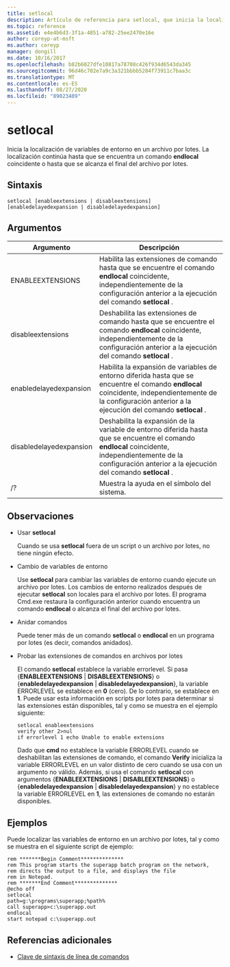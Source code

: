 ```yaml
---
title: setlocal
description: Artículo de referencia para setlocal, que inicia la localización de variables de entorno en un archivo por lotes.
ms.topic: reference
ms.assetid: e4e4b6d3-3f1a-4851-a782-25ee2470e16e
author: coreyp-at-msft
ms.author: coreyp
manager: dongill
ms.date: 10/16/2017
ms.openlocfilehash: b82b6027dfe10817a78708c426f934d6543da345
ms.sourcegitcommit: 96d46c702e7a9c3a321bbbb5284f73911c7baa3c
ms.translationtype: MT
ms.contentlocale: es-ES
ms.lasthandoff: 08/27/2020
ms.locfileid: "89023409"
---
```

# <a name="setlocal"></a>setlocal

Inicia la localización de variables de entorno en un archivo por lotes. La localización continúa hasta que se encuentra un comando **endlocal** coincidente o hasta que se alcanza el final del archivo por lotes.



## <a name="syntax"></a>Sintaxis

```
setlocal [enableextensions | disableextensions] [enabledelayedexpansion | disabledelayedexpansion]
```

## <a name="arguments"></a>Argumentos

|Argumento|Descripción|
|--------|-----------|
|ENABLEEXTENSIONS|Habilita las extensiones de comando hasta que se encuentre el comando **endlocal** coincidente, independientemente de la configuración anterior a la ejecución del comando **setlocal** .|
|disableextensions|Deshabilita las extensiones de comando hasta que se encuentre el comando **endlocal** coincidente, independientemente de la configuración anterior a la ejecución del comando **setlocal** .|
|enabledelayedexpansion|Habilita la expansión de variables de entorno diferida hasta que se encuentre el comando **endlocal** coincidente, independientemente de la configuración anterior a la ejecución del comando **setlocal** .|
|disabledelayedexpansion|Deshabilita la expansión de la variable de entorno diferida hasta que se encuentre el comando **endlocal** coincidente, independientemente de la configuración anterior a la ejecución del comando **setlocal** .|
|/?|Muestra la ayuda en el símbolo del sistema.|

## <a name="remarks"></a>Observaciones

-   Usar **setlocal**

    Cuando se usa **setlocal** fuera de un script o un archivo por lotes, no tiene ningún efecto.
-   Cambio de variables de entorno

    Use **setlocal** para cambiar las variables de entorno cuando ejecute un archivo por lotes. Los cambios de entorno realizados después de ejecutar **setlocal** son locales para el archivo por lotes. El programa Cmd.exe restaura la configuración anterior cuando encuentra un comando **endlocal** o alcanza el final del archivo por lotes.
-   Anidar comandos

    Puede tener más de un comando **setlocal** o **endlocal** en un programa por lotes (es decir, comandos anidados).
-   Probar las extensiones de comandos en archivos por lotes

    El comando **setlocal** establece la variable errorlevel. Si pasa {**ENABLEEXTENSIONS**  |  **DISABLEEXTENSIONS**} o {**enabledelayedexpansion**  |  **disabledelayedexpansion**}, la variable ERRORLEVEL se establece en **0** (cero). De lo contrario, se establece en **1**. Puede usar esta información en scripts por lotes para determinar si las extensiones están disponibles, tal y como se muestra en el ejemplo siguiente:
    ```
    setlocal enableextensions
    verify other 2>nul
    if errorlevel 1 echo Unable to enable extensions
    ```
    Dado que **cmd** no establece la variable ERRORLEVEL cuando se deshabilitan las extensiones de comando, el comando **Verify** inicializa la variable ERRORLEVEL en un valor distinto de cero cuando se usa con un argumento no válido. Además, si usa el comando **setlocal** con argumentos {**ENABLEEXTENSIONS**  |  **DISABLEEXTENSIONS**} o {**enabledelayedexpansion**  |  **disabledelayedexpansion**} y no establece la variable ERRORLEVEL en **1**, las extensiones de comando no estarán disponibles.

## <a name="examples"></a>Ejemplos

Puede localizar las variables de entorno en un archivo por lotes, tal y como se muestra en el siguiente script de ejemplo:
```
rem *******Begin Comment**************
rem This program starts the superapp batch program on the network,
rem directs the output to a file, and displays the file
rem in Notepad.
rem *******End Comment**************
@echo off
setlocal
path=g:\programs\superapp;%path%
call superapp>c:\superapp.out
endlocal
start notepad c:\superapp.out
```

## <a name="additional-references"></a>Referencias adicionales

- [Clave de sintaxis de línea de comandos](command-line-syntax-key.md)